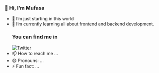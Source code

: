   ### 🦁 Hi, I’m Mufasa
- 👀 I’m just starting in this world
- 🌱 I’m currently learning all about frontend and backend development.
  ### You can find me in
  [![Twitter](https://img.shields.io/badge/just%20the%20message-8A2BE2)](https://twitter.com/Mufasa_InterAmp)
- 📫 How to reach me ...
- 😄 Pronouns: ...
- ⚡ Fun fact: ...

<!---
9Mufasa/9Mufasa is a ✨ special ✨ repository because its `README.md` (this file) appears on your GitHub profile.
You can click the Preview link to take a look at your changes.
--->
